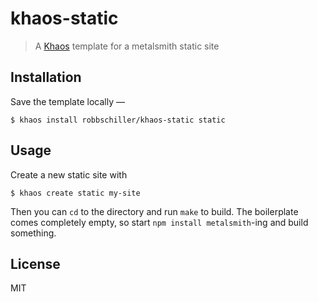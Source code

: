 # khaos-static
> A [Khaos](https://github.com/segmentio/khaos) template for a metalsmith static site

## Installation

Save the template locally —

```
$ khaos install robbschiller/khaos-static static
```

## Usage

Create a new static site with

```
$ khaos create static my-site
```

Then you can `cd` to the directory and run `make` to build. The boilerplate comes completely empty, so start `npm install metalsmith`-ing and build something.

## License

MIT

